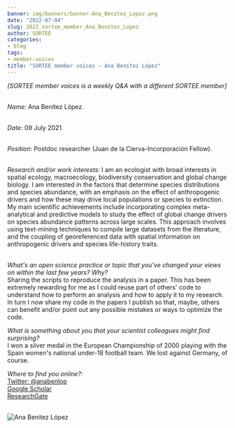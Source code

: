 ```yaml
---
banner: img/banners/banner-Ana_Benítez_Lopez.png
date: "2022-07-04"
slug: 2022_sortee_member_Ana_Benitez_Lopez
author: SORTEE
categories:
- blog
tags:
- member-voices
title: "SORTEE member voices – Ana Benítez López" 
---
```



*[SORTEE member voices is a weekly Q&A with a different SORTEE member]*   
&nbsp;
&nbsp;

   _Name:_ Ana Benítez López.   
&nbsp;

   _Date:_ 09 July 2021.   
&nbsp;

   _Position:_ Postdoc researcher (Juan de la Cierva-Incorporación Fellow).   
&nbsp;

   _Research and/or work interests:_ I am an ecologist with broad interests in spatial ecology, macroecology, biodiversity conservation and global change biology. I am interested in the factors that determine species distributions and species abundance, with an emphasis on the effect of anthropogenic drivers and how these may drive local populations or species to extinction. 
My main scientific achievements include incorporating complex meta-analytical and predictive models to study the effect of global change drivers on species abundance patterns across large scales. This approach involves using text-mining techniques to compile large datasets from the literature, and the coupling of georeferenced data with spatial information on anthropogenic drivers and species life-history traits.   
&nbsp;
&nbsp;

_What's an open science practice or topic that you've changed your views on within the last few years? Why?_   
Sharing the scripts to reproduce the analysis in a paper. This has been extremely rewarding for me as I could reuse part of others' code to understand how to perform an analysis and how to apply it to my research. In turn I now share my code in the papers I publish so that, maybe, others can benefit and/or point out any possible mistakes or ways to optimize the code.
&nbsp;
&nbsp;

_What is something about you that your scientist colleagues might find surprising?_   
I won a silver medal in the European Championship of 2000 playing with the Spain women's national under-18 football team. We lost against Germany, of course.
&nbsp;
&nbsp;

_Where to find you online?:_   
[Twitter: @anabenlop](https://twitter.com/anabenlop)  
[Google Scholar](https://scholar.google.com/citations?user=HC_j51sAAAAJ&hl=es)  
[ResearchGate](https://www.researchgate.net/profile/Ana-Benitez-Lopez)   
&nbsp;
&nbsp;


![Ana Benítez López](/blog/images/Ana_Benítez_Lopez.png)    
&nbsp;